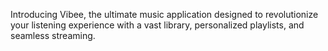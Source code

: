 Introducing Vibee, the ultimate music application designed to revolutionize your listening experience with a vast library, personalized playlists, and seamless streaming.
